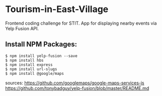 # Tourism-in-East-Village
Frontend coding challenge for STIT. App for displaying nearby events via Yelp Fusion API.

## Install NPM Packages:
```
$ npm install yelp-fusion --save
$ npm install hbs
$ npm install express
$ npm install url-slugs
$ npm install @google/maps
```




sources:
https://github.com/googlemaps/google-maps-services-js
https://github.com/tonybadguy/yelp-fusion/blob/master/README.md
